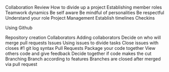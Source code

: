 
Collaboration Review
How to divide up a project
Establishing member roles
Teamwork dynamics
Be self aware
Be mindful of personalities
Be respectful
Understand your role
Project Management
Establish timelines
Checkins

Using Github


Repository creation
Collaborators
Adding collaborators
Decide on who will merge pull requests
Issues
Using issues to divide tasks
Close issues with closes #1 git log syntax
Pull Requests
Package your code together
View others code and give feedback
Decide together if code makes the cut
Branching
Branch according to features
Branches are closed after merged via pull request
